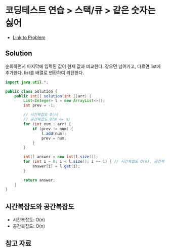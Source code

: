 # 코딩테스트 연습 > 스택/큐 > 같은 숫자는 싫어

- [Link to Problem](https://school.programmers.co.kr/learn/courses/30/lessons/12906)

## Solution
순회하면서 마지막에 입력된 값이 현재 값과 비교한다.
같으면 넘어가고, 다르면 list에 추가한다. 
list를 배열로 변환하여 리턴한다.

```java
import java.util.*;

public class Solution {
    public int[] solution(int []arr) {
        List<Integer> l = new ArrayList<>();
        int prev = -1;

        // 시간복잡도 O(n)
        // 공간복잡도 O(m <= n)
        for (int num : arr) {
            if (prev != num) {
                l.add(num);
                prev = num;
            }
        }

        int[] answer = new int[l.size()];
        for (int i = 0; i < l.size(); i += 1) { // 시간복잡도 O(m), 공간복잡도 O(m)
            answer[i] = l.get(i);
        }

        return answer;
    }
}
```

## 시간복잡도와 공간복잡도
- 시간복잡도: O(n) 
- 공간복잡도: O(n)

## 참고 자료
